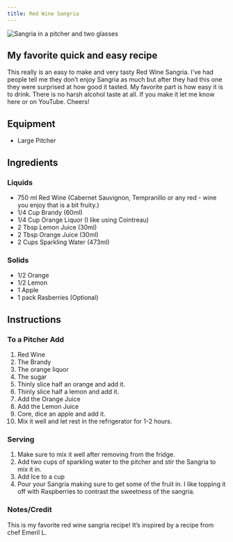 ```yaml
---
title: Red Wine Sangria
---
```


![Sangria in a pitcher and two glasses](../../images/red-sangria.jpg)

## My favorite quick and easy recipe

This really is an easy to make and very tasty Red Wine Sangria. I’ve had people tell me they don’t enjoy Sangria as much but after they had this one they were surprised at how good it tasted. My favorite part is how easy it is to drink. There is no harsh alcohol taste at all. If you make it let me know here or on YouTube. Cheers!

## Equipment 

- Large Pitcher

## Ingredients 

### Liquids

- 750 ml Red Wine (Cabernet Sauvignon, Tempranillo or any red - wine you enjoy that is a bit fruity.)
- 1/4 Cup Brandy (60ml)
- 1/4 Cup Orange Liquor (I like using Cointreau)
- 2 Tbsp Lemon Juice (30ml)
- 2 Tbsp Orange Juice (30ml)
- 2 Cups Sparkling Water (473ml)

### Solids

- 1/2 Orange
- 1/2 Lemon
- 1 Apple
- 1 pack Rasberries (Optional)

## Instructions 

### To a Pitcher Add

1. Red Wine
2. The Brandy
3. The orange liquor
4. The sugar
5. Thinly slice half an orange and add it.
6. Thinly slice half a lemon and add it.
7. Add the Orange Juice
8. Add the Lemon Juice
9. Core, dice an apple and add it.
10. Mix it well and let rest in the refrigerator for 1-2 hours.

### Serving

1. Make sure to mix it well after removing from the fridge.
2. Add two cups of sparkling water to the pitcher and stir the Sangria to mix it in.
3. Add Ice to a cup
4. Pour your Sangria making sure to get some of the fruit in. I like topping it off with Raspberries to contrast the sweetness of the sangria.

### Notes/Credit

This is my favorite red wine sangria recipe! It’s inspired by a recipe from chef Emeril L.